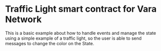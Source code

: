 # Traffic Light smart contract for Vara Network

This is a basic example about how to handle events and manage the state using a simple example of a traffic light, so the user is able to send messages to change the color on the State.

